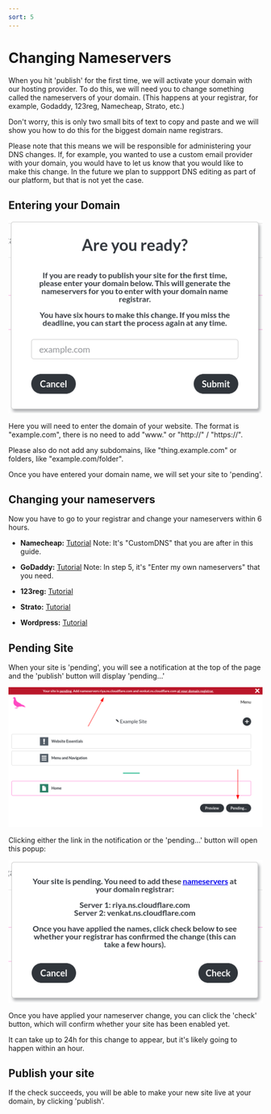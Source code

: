 ```yaml
---
sort: 5
---
```


# Changing Nameservers

When you hit 'publish' for the first time, we will activate your domain with our hosting provider.
To do this, we will need you to change something called the nameservers of your domain. (This happens at your registrar, for example, Godaddy, 123reg, Namecheap, Strato, etc.)

Don't worry, this is only two small bits of text to copy and paste and we will show you how to do this for the biggest domain name registrars.

Please note that this means we will be responsible for administering your DNS changes. If, for example, you wanted to use a custom email provider with your domain, you would have to let us know that you would like to make this change. In the future we plan to suppport DNS editing as part of our platform, but that is not yet the case.

## Entering your Domain

![Image of the 'enter domain' popup](https://raw.githubusercontent.com/pinkpigeondocs/Pink-Pigeon-Documentation/master/docs/2_Account_Setup_And_Login/images/enter_domain_name.png)

Here you will need to enter the domain of your website. The format is "example.com", there is no need to add "www." or "http://" / "https://".

Please also do not add any subdomains, like "thing.example.com" or folders, like "example.com/folder".

Once you have entered your domain name, we will set your site to 'pending'.

## Changing your nameservers

Now you have to go to your registrar and change your nameservers within 6 hours.

- **Namecheap:** [Tutorial](https://www.namecheap.com/support/knowledgebase/article.aspx/767/10/how-to-change-dns-for-a-domain/)
Note: It's "CustomDNS" that you are after in this guide.

- **GoDaddy:** [Tutorial](https://uk.godaddy.com/help/change-nameservers-for-my-domains-664)
Note: In step 5, it's "Enter my own nameservers" that you need.

- **123reg:** [Tutorial](https://www.123-reg.co.uk/support/domains/how-do-i-change-the-nameservers-for-my-domain-name/)

- **Strato:** [Tutorial](https://technical-tips.com/blog/internet/strato-nameserver-change--how-25362)

- **Wordpress:** [Tutorial](https://wordpress.com/support/move-domain/change-name-servers/)


## Pending Site

When your site is 'pending', you will see a notification at the top of the page and the 'publish' button will display 'pending...'

![Image of the 'enter domain' popup](https://raw.githubusercontent.com/pinkpigeondocs/Pink-Pigeon-Documentation/master/docs/2_Account_Setup_And_Login/images/pending_site.png)

Clicking either the link in the notification or the 'pending...' button will open this popup:

![Image of the 'enter domain' popup](https://raw.githubusercontent.com/pinkpigeondocs/Pink-Pigeon-Documentation/master/docs/2_Account_Setup_And_Login/images/pending_site_popup.png)

Once you have applied your nameserver change, you can click the 'check' button, which will confirm whether your site has been enabled yet.

It can take up to 24h for this change to appear, but it's likely going to happen within an hour.

## Publish your site

If the check succeeds, you will be able to make your new site live at your domain, by clicking 'publish'.